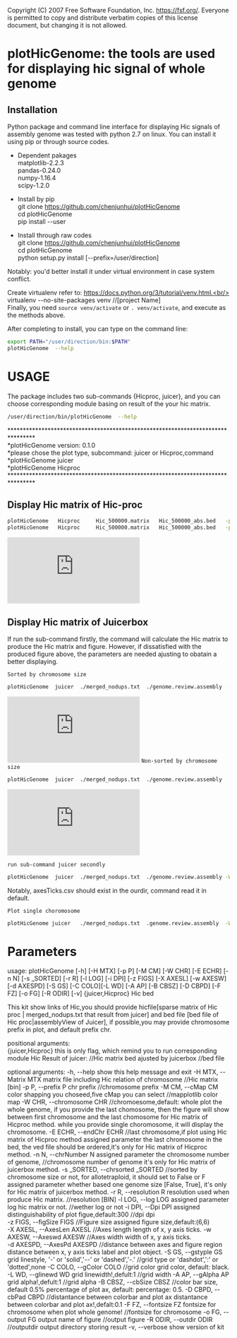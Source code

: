  Copyright (C) 2007 Free Software Foundation, Inc. <https://fsf.org/>.
 Everyone is permitted to copy and distribute verbatim copies
 of this license document, but changing it is not allowed.
 
 
 

plotHicGenome: the tools are used for displaying hic signal of whole genome
===========================================================================
Installation
----------------------------------------------------------------------------

Python package and command line interface for displaying Hic signals of assembly genome
was tested with python 2.7 on linux. You can install it using pip or through source codes.

* Dependent pakages<br/>
matplotlib-2.2.3<br/>
pandas-0.24.0<br/>
numpy-1.16.4<br/>
scipy-1.2.0<br/>

* Install by pip<br/>
   git clone  https://github.com/chenjunhui/plotHicGenome<br/>
   cd plotHicGenome<br/>
   pip install --user<br/>
* Install through raw codes<br/>
  git clone  https://github.com/chenjunhui/plotHicGenome<br/>
  cd  plotHicGenome<br/>
  python  setup.py  install   [--prefix=/user/direction]<br/>

Notably: you'd better install it under virtual environment in case  system conflict.<br/>

Create virtualenv refer to:   https://docs.python.org/3/tutorial/venv.html.<br/>
  virtualenv --no-site-packages venv  //[project Name]<br/>
Finally, you need `source venv/activate` or `. venv/activate`, and execute as the methods above.<br/>

After completing to install, you can type on the command line:<br/>


```Bash
export PATH="/user/direction/bin:$PATH"
plotHicGenome  --help
```

USAGE
==============================================================================================
The package includes two sub-commands {Hicproc, juicer}, and you can choose corresponding module basing
on result of the your hic matrix.

```Bash
/user/direction/bin/plotHicGenome  --help
```
********************************************************************************<br/>
*plotHicGenome  version: 0.1.0<br/>
*please chose the plot type, subcommand: juicer or Hicproc,command<br/>
*plotHicGenome   juicer<br/>
*plotHicGenome   Hicproc<br/>
********************************************************************************<br/>

Display Hic matrix of Hic-proc
-------------------------------------------------------------------------------
```Bash
plotHicGenome   Hicproc     Hic_500000.matrix   Hic_500000_abs.bed   -p  chr  -W  whole  -E  chr20  -n  40  -r  500000  -l   T   -i  300   -z  6,6   -C  black   -L  1 -A  1  -B  "0.5%" -D 0.1    -F  6  -o  HicprocWhole.pdf    -R  ./
plotHicGenome   Hicproc     Hic_500000.matrix   Hic_500000_abs.bed   -p  chr  -W  chr1  -E  chr20  -n  40  -r  500000  -l   T   -i  300   -z  6,6   -C  black   -L  1 -A  1  -B  "0.5%" -D 0.1    -F  6  -o  Hicprocchr1.pdf    -R  ./
```
![Hicproc whole genome](https://github.com/chenjunhui/plotHicGenome/blob/plotHicGenome/example/HicprocWhole.pdf)<br/>

Display Hic matrix of Juicerbox
--------------------------------------------------------------------------------------

If run the sub-command firstly, the command will calculate the Hic matrix to produce the Hic matrix and figure.
However, if dissatisfied with the produced figure above, the parameters are needed ajusting to obatain a better displaying.


`Sorted by chromosome size`
```Bash
plotHicGenome  juicer  ./merged_nodups.txt  ./genome.review.assembly  -W whole -n  24   -s  True  -l  t  -F  4   -r  500000  -X  2  -w  0.5  -d  3  -S  'dashed'  -i 300 -z 6,6  -C  'black'  -L  0.8   -A  0.8  -B  '1%' -D  0.2  -o  Juicerboxsorted.pdf    -R   ./sorted
```
![juicerbox sorted](https://github.com/chenjunhui/plotHicGenome/blob/plotHicGenome/example/JuicerboxsortedT_v2.pdf)
`Non-sorted by chromosome size`
```Bash
plotHicGenome  juicer  ./merged_nodups.txt  ./genome.review.assembly  -W whole -n  24   -s  False  -l  t  -F  4   -r  500000  -X  2  -w  0.5  -d  3  -S  'dashed'  -i 300 -z 6,6  -C  'black'  -L  0.8   -A  0.8  -B  '1%' -D  0.2  -o  JuicerboxNonsorted.pdf    -R   ./sorted
```
![juicerbox non-sorted](https://github.com/chenjunhui/plotHicGenome/blob/plotHicGenome/example/JuicerboxNtnosorted.pdf)

`run sub-command juicer secondly`
```Bash
plotHicGenome  juicer  ./merged_nodups.txt  ./genome.review.assembly -W  whole   -n  24   -l  t  -F  4   -r  500000  -X  2  -w  0.5  -d  3  -S  'dashed'  -i 300 -z 6,6  -C  'black'  -L  0.8   -A  0.8  -B  '1%' -D  0.2  -o  JuicerboxNtsortedMtx.pdf  -H  sorted/Hicmatrix.txt   -R   ./sorted
 ```
 Notably, axesTicks.csv should exist in the ourdir, command read it in default. <br/>

`Plot single choromosome`
```Bash
plotHicGenome juicer   ./merged_nodups.txt  .genome.review.assembly  -W   chr1   -n  24   -s  True  -l  t  -F  4   -r  500000  -X  2  -w  0.5  -d  3  -S  'dashed'  -i 300 -z 6,6  -C  'black'  -L  0.8   -A  0.8  -B  '1%' -D  0.2  -o  JuicerboxNtsortedMtx_testchr24.pdf  -H  ./sorted/Hicmatrix.txt   -R   ./sorted
```

Parameters
==============================================================================================================================================================================

  usage: plotHicGenome [-h] [-H MTX] [-p P] [-M CM] [-W CHR] [-E ECHR] [-n N] [-s _SORTED] [-r R] [-l LOG] [-i DPI] [-z FIGS] [-X AXESL] [-w AXESW] [-d AXESPD] [-S GS] [-C COLO][-L WD] [-A AP] [-B CBSZ] [-D CBPD] [-F FZ] [-o FG] [-R ODIR] [-v] {juicer,Hicproc} Hic bed<br/>

  This kit show links of Hic,you should provide hicfile[sparse matrix of Hic proc | merged_nodups.txt that result from juicer] and bed file [bed file of
  Hic proc|assemblyView of Juicer], if possible,you may provide chromosome prefix in plot, and default prefix chr.<br/>

  positional arguments:<br/>
    {juicer,Hicproc}      this is only flag, which remind you to run
                          corresponding module
    Hic                   Result of juicer:                                     //Hic matrix
    bed                   ajusted by juicerbox                                  //bed file

  optional arguments:
    -h, --help            show this help message and exit
    -H MTX, --Matrix MTX  matrix file including Hic relation of chromosome      //Hic matrix [bin]
    -p P, --prefix P      chr prefix                                            //chromosome prefix
    -M CM, --cMap CM      color shapping you choseed,five cMap you can select   //mapplotlib color map
    -W CHR, --chromosome CHR                                                    //chromoesome,default: whole
                          plot the whole genome, if you provide the last
                          chomosome, then the figure will show between first
                          chromosome and the last chomosome for Hic matrix of
                          Hicproc method. while you provide single choromosome,
                          it will display the chromosome.
    -E ECHR, --endChr ECHR                                                      //last chromosome,if plot using Hic matrix of Hicproc method
                          assigned parameter the last chromosome in the bed, the
                          ved file should be ordered,it's only for Hic matrix of
                          Hicproc method.
    -n N, --chrNumber N   assigned parameter the chromosome number of genome,   //chromosome number of genome
                          it's only for Hic matrix of juicerbox method.
    -s _SORTED, --chrsorted _SORTED                                             //sorted by chromosome size or not, for allotetraploid, it should set to False or F
                          assigned parameter whether based one genome size
                          [False, True], it's only for Hic matrix of juicerbox
                          method.
    -r R, --resolution R  resolution used when produce Hic matrix.            //resolution [BIN]
    -l LOG, --log LOG     assigned parameter log hic matrix or not.           //wether log or not
    -i DPI, --Dpi DPI     assigned distinguishability of plot figue,default:300 //dpi
                          dpi   
    -z FIGS, --figSize FIGS                                                    //Figure size
                          assigned figure size,default:(6,6)<br/>
    -X AXESL, --AxesLen AXESL                                                  //Axes length
                          length of x, y axis ticks.
    -w AXESW, --Axeswd AXESW                                                  //Axes width
                          width of x, y axis ticks.<br/>
    -d AXESPD, --AxesPd AXESPD                                               //distance between axes and figure region
                          distance between x, y axis ticks label and plot
                          object.
    -S GS, --gstyple GS   grid linestyle, '-' or 'solid','--' or 'dashed','-.'   //grid type 
                          or 'dashdot',':' or 'dotted',none
    -C COLO, --gColor COLO                                                       //grid color
                          grid color, default: black.<br/>
    -L WD, --glinewd WD   grid linewidth!,defult:1                              //grid width
    -A AP, --gAlpha AP    grid alpha!,defult:1                                  //grid alpha
    -B CBSZ, --cbSize CBSZ                                                      //color bar size, default 0.5%
                          percentage of plot ax, default: percentage: 0.5. 
    -D CBPD, --cbPad CBPD                                                       //distantance between colorbar and plot ax
                          distantance between colorbar and plot ax!,defalt:0.1
    -F FZ, --fontsize FZ  fontsize for chromosome when plot whole genome!        //fontsize for chromosome
    -o FG, --output FG    output name of figure                                  //output figure
    -R ODIR, --outdir ODIR                                                      //outputdir
                          output directory storing result
    -v, --verbose         show version of kit


